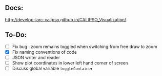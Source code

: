## Docs:

http://develop-larc-calipso.github.io/CALIPSO_Visualization/

## To-Do:

* [ ] Fix bug : zoom remains toggled when switching from free draw to zoom
* [x] Fix naming conventions of code
* [ ] JSON writer and reader
* [ ] Show plot coordinates in lower left hand corner of screen
* [ ] Discuss global variable `toggleContainer`
